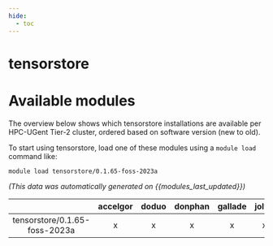 ```yaml
---
hide:
  - toc
---
```


tensorstore
===========

# Available modules


The overview below shows which tensorstore installations are available per HPC-UGent Tier-2 cluster, ordered based on software version (new to old).

To start using tensorstore, load one of these modules using a `module load` command like:

```shell
module load tensorstore/0.1.65-foss-2023a
```

*(This data was automatically generated on {{modules_last_updated}})*  

| |accelgor|doduo|donphan|gallade|joltik|litleo|shinx|
| :---: | :---: | :---: | :---: | :---: | :---: | :---: | :---: |
|tensorstore/0.1.65-foss-2023a|x|x|x|x|x|x|x|
